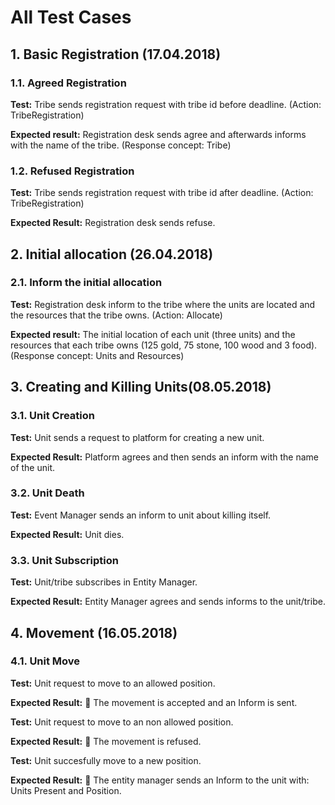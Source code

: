 # All Test Cases
## 1. Basic Registration (17.04.2018)
### 1.1. Agreed Registration
   **Test:** Tribe sends registration request with tribe id before deadline. (Action: TribeRegistration)
   
   **Expected result:** Registration desk sends agree and afterwards informs with the name of the tribe. (Response concept: Tribe)
### 1.2. Refused Registration
   **Test:** Tribe sends registration request with tribe id after deadline. (Action: TribeRegistration)

   **Expected Result:** Registration desk sends refuse.
## 2. Initial allocation (26.04.2018)
### 2.1. Inform the initial allocation 
   **Test:** Registration desk inform to the tribe where the units are located and the resources that the tribe owns. (Action: Allocate)
   
   **Expected result:** The initial location of each unit (three units) and the resources that each tribe owns (125 gold, 75 stone, 100 wood and 3 food). (Response concept: Units and Resources)
## 3. Creating and Killing Units(08.05.2018)
### 3.1. Unit Creation
**Test:** Unit sends a request to platform for creating a new unit.

**Expected Result:** Platform agrees and then sends an inform with the name of the unit.
### 3.2. Unit Death
**Test:** Event Manager sends an inform to unit about killing itself.

**Expected Result:** Unit dies.
### 3.3. Unit Subscription
**Test:** Unit/tribe subscribes in Entity Manager.

**Expected Result:** Entity Manager agrees and sends informs to the unit/tribe.


## 4. Movement (16.05.2018)
### 4.1. Unit Move

**Test:** Unit request to move to an allowed position.

**Expected Result:** 	The movement is accepted and an Inform is sent.

**Test:** Unit request to move to an non allowed position.

**Expected Result:** 	The movement is refused.

**Test:** Unit succesfully move to a new position.

**Expected Result:** 	The entity manager sends an Inform to the unit with: Units Present and Position.
